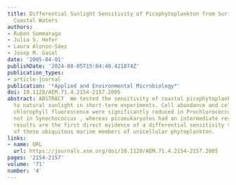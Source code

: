 ```yaml
---
title: Differential Sunlight Sensitivity of Picophytoplankton from Surface Mediterranean
  Coastal Waters
authors:
- Ruben Sommaruga
- Julia S. Hofer
- Laura Alonso-Sáez
- Josep M. Gasol
date: '2005-04-01'
publishDate: '2024-08-05T15:04:48.421874Z'
publication_types:
- article-journal
publication: '*Applied and Environmental Microbiology*'
doi: 10.1128/AEM.71.4.2154-2157.2005
abstract: ABSTRACT  We tested the sensitivity of coastal picophytoplankton exposed
  to natural sunlight in short-term experiments. Cell abundance and cell-specific
  chlorophyll fluorescence were significantly reduced in Prochlorococcus spp. but
  not in Synechococcus , whereas picoeukaryotes had an intermediate response. These
  results are the first direct evidence of a differential sensitivity to sunlight
  of these ubiquitous marine members of unicellular phytoplankton.
links:
- name: URL
  url: https://journals.asm.org/doi/10.1128/AEM.71.4.2154-2157.2005
pages: '2154-2157'
volume: '71'
number: '4'
---
```

